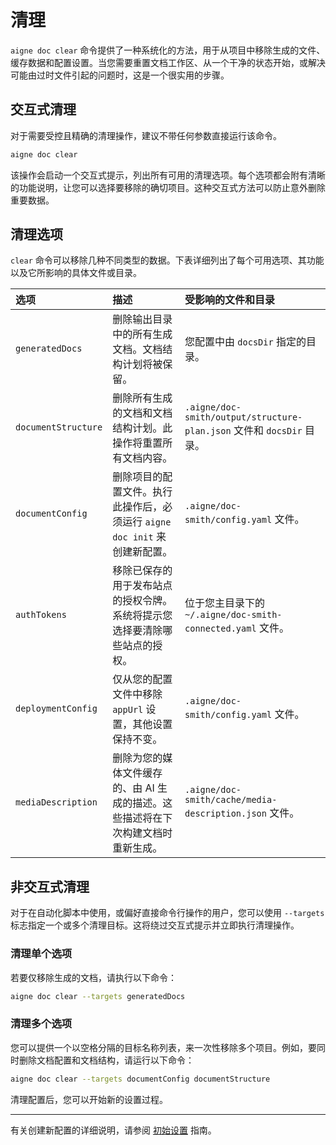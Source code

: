 # 清理

`aigne doc clear` 命令提供了一种系统化的方法，用于从项目中移除生成的文件、缓存数据和配置设置。当您需要重置文档工作区、从一个干净的状态开始，或解决可能由过时文件引起的问题时，这是一个很实用的步骤。

## 交互式清理

对于需要受控且精确的清理操作，建议不带任何参数直接运行该命令。

```bash
aigne doc clear
```

该操作会启动一个交互式提示，列出所有可用的清理选项。每个选项都会附有清晰的功能说明，让您可以选择要移除的确切项目。这种交互式方法可以防止意外删除重要数据。

## 清理选项

`clear` 命令可以移除几种不同类型的数据。下表详细列出了每个可用选项、其功能以及它所影响的具体文件或目录。

| 选项 | 描述 | 受影响的文件和目录 |
| :--- | :--- | :--- |
| `generatedDocs` | 删除输出目录中的所有生成文档。文档结构计划将被保留。 | 您配置中由 `docsDir` 指定的目录。 |
| `documentStructure` | 删除所有生成的文档和文档结构计划。此操作将重置所有文档内容。 | `.aigne/doc-smith/output/structure-plan.json` 文件和 `docsDir` 目录。 |
| `documentConfig` | 删除项目的配置文件。执行此操作后，必须运行 `aigne doc init` 来创建新配置。 | `.aigne/doc-smith/config.yaml` 文件。 |
| `authTokens` | 移除已保存的用于发布站点的授权令牌。系统将提示您选择要清除哪些站点的授权。 | 位于您主目录下的 `~/.aigne/doc-smith-connected.yaml` 文件。 |
| `deploymentConfig` | 仅从您的配置文件中移除 `appUrl` 设置，其他设置保持不变。 | `.aigne/doc-smith/config.yaml` 文件。 |
| `mediaDescription` | 删除为您的媒体文件缓存的、由 AI 生成的描述。这些描述将在下次构建文档时重新生成。 | `.aigne/doc-smith/cache/media-description.json` 文件。 |

## 非交互式清理

对于在自动化脚本中使用，或偏好直接命令行操作的用户，您可以使用 `--targets` 标志指定一个或多个清理目标。这将绕过交互式提示并立即执行清理操作。

### 清理单个选项

若要仅移除生成的文档，请执行以下命令：

```bash
aigne doc clear --targets generatedDocs
```

### 清理多个选项

您可以提供一个以空格分隔的目标名称列表，来一次性移除多个项目。例如，要同时删除文档配置和文档结构，请运行以下命令：

```bash
aigne doc clear --targets documentConfig documentStructure
```

清理配置后，您可以开始新的设置过程。

---

有关创建新配置的详细说明，请参阅 [初始设置](./configuration-initial-setup.md) 指南。